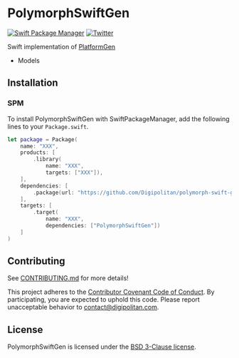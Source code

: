 PolymorphSwiftGen
=================================

[![Swift Package Manager](https://rawgit.com/jlyonsmith/artwork/master/SwiftPackageManager/swiftpackagemanager-compatible.svg)](https://swift.org/package-manager/)
[![Twitter](https://img.shields.io/badge/twitter-@Digipolitan-blue.svg?style=flat)](http://twitter.com/Digipolitan)

Swift implementation of [PlatformGen](https://github.com/Digipolitan/polymorph-gen)
- Models

## Installation

### SPM

To install PolymorphSwiftGen with SwiftPackageManager, add the following lines to your `Package.swift`.

```swift
let package = Package(
    name: "XXX",
    products: [
        .library(
            name: "XXX",
            targets: ["XXX"]),
    ],
    dependencies: [
        .package(url: "https://github.com/Digipolitan/polymorph-swift-gen.git", .branch("master"))
    ],
    targets: [
        .target(
            name: "XXX",
            dependencies: ["PolymorphSwiftGen"])
    ]
)
```

## Contributing

See [CONTRIBUTING.md](CONTRIBUTING.md) for more details!

This project adheres to the [Contributor Covenant Code of Conduct](CODE_OF_CONDUCT.md).
By participating, you are expected to uphold this code. Please report
unacceptable behavior to [contact@digipolitan.com](mailto:contact@digipolitan.com).

## License

PolymorphSwiftGen is licensed under the [BSD 3-Clause license](LICENSE).
